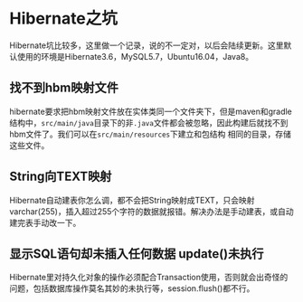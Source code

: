 # Hibernate之坑

Hibernate坑比较多，这里做一个记录，说的不一定对，以后会陆续更新。这里默认使用的环境是Hibernate3.6，MySQL5.7，Ubuntu16.04，Java8。

## 找不到hbm映射文件

hibernate要求把hbm映射文件放在实体类同一个文件夹下，但是maven和gradle结构中，`src/main/java`目录下的非`.java`文件都会被忽略，因此构建后就找不到hbm文件了。我们可以在`src/main/resources`下建立和包结构
相同的目录，存储这些文件。

## String向TEXT映射

Hibernate自动建表你怎么调，都不会把String映射成TEXT，只会映射varchar(255)，插入超过255个字符的数据就报错。解决办法是手动建表，或自动建完表手动改一下。

## 显示SQL语句却未插入任何数据 update()未执行

Hibernate里对持久化对象的操作必须配合Transaction使用，否则就会出奇怪的问题，包括数据库操作莫名其妙的未执行等，session.flush()都不行。
